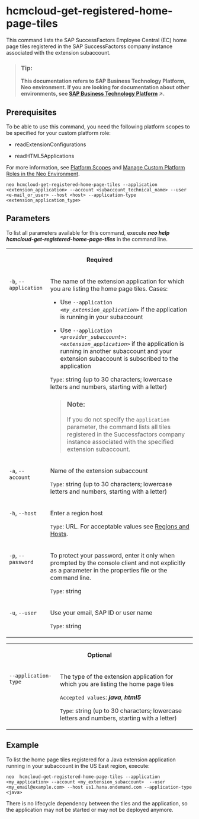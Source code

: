 <!-- loioba8768339dad4260b0641e4f36d26394 -->

# hcmcloud-get-registered-home-page-tiles

This command lists the SAP SuccessFactors Employee Central \(EC\) home page tiles registered in the SAP SuccessFactorss company instance associated with the extension subaccount.



> ### Tip:  
> **This documentation refers to SAP Business Technology Platform, Neo environment. If you are looking for documentation about other environments, see [SAP Business Technology Platform](https://help.sap.com/viewer/65de2977205c403bbc107264b8eccf4b/Cloud/en-US/6a2c1ab5a31b4ed9a2ce17a5329e1dd8.html "SAP Business Technology Platform (SAP BTP) is an integrated offering comprised of four technology portfolios: database and data management, application development and integration, analytics, and intelligent technologies. The platform offers users the ability to turn data into business value, compose end-to-end business processes, and build and extend SAP applications quickly.") :arrow_upper_right:.**



<a name="loioba8768339dad4260b0641e4f36d26394__section_vgh_nnj_ndb"/>

## Prerequisites

To be able to use this command, you need the following platform scopes to be specified for your custom platform role:

-   readExtensionConfigurations

-   readHTML5Applications


For more information, see [Platform Scopes](https://help.sap.com/viewer/65de2977205c403bbc107264b8eccf4b/Cloud/en-US/f2260746ed8e446fafdeaaa8ab43e307.html) and [Manage Custom Platform Roles in the Neo Environment](https://help.sap.com/viewer/65de2977205c403bbc107264b8eccf4b/Cloud/en-US/ede5f721e78e4d678c87c8a200c564ca.html).



```
neo hcmcloud-get-registered-home-page-tiles --application <extension_application> --account <subaccount_technical_name> --user <e-mail_or_user> --host <host> --application-type <extension_application_type>
```



## Parameters



To list all parameters available for this command, execute ***neo help hcmcloud-get-registered-home-page-tiles*** in the command line.


<table>
<tr>
<th valign="top" colspan="2">

Required



</th>
</tr>
<tr>
<td valign="top">

`-b`, `--application`



</td>
<td valign="top">

The name of the extension application for which you are listing the home page tiles. Cases:

-   Use <code>--application <i class="varname">&lt;my_extension_application&gt;</i></code> if the application is running in your subaccount

-   Use <code>--application <i class="varname">&lt;provider_subaccount&gt;</i>:<i class="varname">&lt;extension_application&gt;</i></code> if the application is running in another subaccount and your extension subaccount is subscribed to the application


`Type`: string \(up to 30 characters; lowercase letters and numbers, starting with a letter\)

> ### Note:  
> If you do not specify the `application` parameter, the command lists all tiles registered in the Successfactors company instance associated with the specified extension subaccount.



</td>
</tr>
<tr>
<td valign="top">

`-a`, `--account`



</td>
<td valign="top">

Name of the extension subaccount

`Type`: string \(up to 30 characters; lowercase letters and numbers, starting with a letter\)



</td>
</tr>
<tr>
<td valign="top">

`-h`, `--host`



</td>
<td valign="top">

Enter a region host

`Type`: URL. For acceptable values see [Regions and Hosts](https://help.sap.com/viewer/65de2977205c403bbc107264b8eccf4b/Cloud/en-US/350356d1dc314d3199dca15bd2ab9b0e.html).



</td>
</tr>
<tr>
<td valign="top">

`-p`, `--password`



</td>
<td valign="top">

To protect your password, enter it only when prompted by the console client and not explicitly as a parameter in the properties file or the command line.

`Type`: string



</td>
</tr>
<tr>
<td valign="top">

`-u`, `--user`



</td>
<td valign="top">

Use your email, SAP ID or user name

`Type`: string



</td>
</tr>
</table>


<table>
<tr>
<th valign="top" colspan="2">

Optional



</th>
</tr>
<tr>
<td valign="top">

`--application-type`



</td>
<td valign="top">

The type of the extension application for which you are listing the home page tiles

`Accepted values`: ***java***, ***html5***

`Type`: string \(up to 30 characters; lowercase letters and numbers, starting with a letter\)



</td>
</tr>
</table>



## Example

To list the home page tiles registered for a Java extension application running in your subaccount in the US East region, execute:

```
neo  hcmcloud-get-registered-home-page-tiles --application <my_application> --account <my_extension_subaccount>  --user <my_email@example.com> --host us1.hana.ondemand.com --application-type <java>
```

There is no lifecycle dependency between the tiles and the application, so the application may not be started or may not be deployed anymore.

